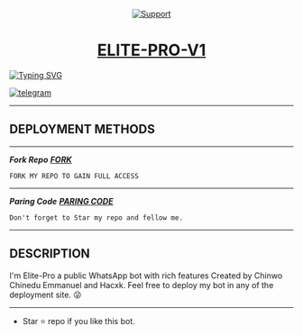 </p>
</p>
<p align="center">
  <a href="https://chat.whatsapp.com/GRIeuAnUgk54u2IL5ujUxJ">
    <img alt=Support weight="10" src="https://graph.org/file/778da0a03e971ae4b41e5.jpg"> 
    </p>
<h1 align="center">    ELITE-PRO-V1
</h1>
<p align="center"> 
    </p>
    </p>

   [![Typing SVG](https://readme-typing-svg.herokuapp.com?font=Rockstar-ExtraBold&color=BBDEFB&lines=WELCOME+TO+ELITE+PRO+V1+MADE+BY;CHINWO+CHINEDU+EMMANUEL;THANKS+FOR+VISITING+MY+REPO)](https://git.io/typing-svg)
   

<a aria-label="Chat me" href="https://t.me/Chinedu_md" target="_blank">
    <img alt="telegram" src="https://img.shields.io/badge/Chat Me-25D366?style=for-the-badge&logo=telegram&logoColor=white" />
  </a>

---

## DEPLOYMENT METHODS
---
   ***Fork Repo***
 ***[FORK](https://github.com/elite-md/Elite-Pro-V1/fork)***
 
    FORK MY REPO TO GAIN FULL ACCESS
---
***Paring Code***
***[PARING CODE](https://elite-pro-v1.onrender.com)***
    
    Don't forget to Star my repo and fellow me.
---

  ## DESCRIPTION
I'm Elite-Pro a public WhatsApp bot with rich features Created by Chinwo Chinedu Emmanuel and Hacxk. Feel free to deploy my bot in any of the deployment site. 😜

 --- 
- Star ⭐ repo if you like this bot.

